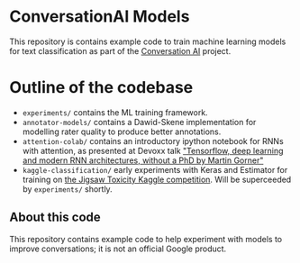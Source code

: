# ConversationAI Models

This repository is contains example code to train machine learning models for text classification as part of the [Conversation AI](https://conversationai.github.io/) project.

# Outline of the codebase

* `experiments/` contains the ML training framework.
* `annotator-models/` contains a Dawid-Skene implementation for modelling rater quality to produce better annotations.
* `attention-colab/` contains an introductory ipython notebook for RNNs with attention, as presented at Devoxx talk ["Tensorflow, deep learning and modern RNN architectures, without a PhD by Martin Gorner"](https://www.youtube.com/watch?v=pzOzmxCR37I)
* `kaggle-classification/` early experiments with Keras and Estimator for training on [the Jigsaw Toxicity Kaggle competition](https://www.kaggle.com/c/jigsaw-toxic-comment-classification-challenge). Will be superceeded by `experiments/` shortly.

## About this code

This repository contains example code to help experiment with models to improve conversations; it is not an official Google product.
